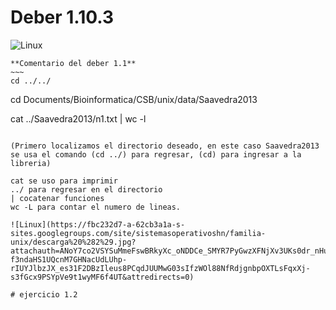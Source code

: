   
# Deber 1.10.3


![Linux](https://www.agua.imdea.org/sites/default/files/images/news/2016-11/logo_ikiam.png)
    
    **Comentario del deber 1.1**      
    ~~~
    cd ../../
cd Documents/Bioinformatica/CSB/unix/data/Saavedra2013  

cat ../Saavedra2013/n1.txt | wc -l  
~~~

(Primero localizamos el directorio deseado, en este caso Saavedra2013 se usa el comando (cd ../) para regresar, (cd) para ingresar a la libreria)  

cat se uso para imprimir  
../ para regresar en el directorio  
| cocatenar funciones  
wc -L para contar el numero de lineas.  

![Linux](https://fbc232d7-a-62cb3a1a-s-sites.googlegroups.com/site/sistemasoperativoshn/familia-unix/descarga%20%282%29.jpg?attachauth=ANoY7co2VSYSuMmeFswBRkyXc_oNDDCe_SMYR7PyGwzXFNjXv3UKs0dr_nHuCrU6jCakAkBOCQriaCLvqVMfg6lFCHR6xYxnW3D1RE4a1NzTOggekOxdNamIzj87cZCJEhaJGxrwPHBYG4hR__6xC-f3ndaHS1UQcnM7GHNacUdLUhp-rIUYJlbzJX_es31F2DBzIleus8PCqdJUUMwG03sIfzWOl88NfRdjgnbpOXTLsFqxXj-s3fGcx9PSYpVe9t1wyMF6f4UT&attredirects=0)
  
# ejercicio 1.2
